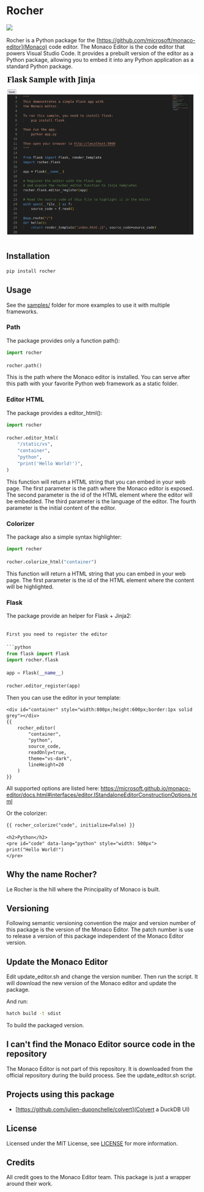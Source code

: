 # Rocher

<a href="https://pypi.python.org/pypi/rocher"><img src="http://img.shields.io/pypi/dm/rocher.svg"></a>

Rocher is a Python package for the [https://github.com/microsoft/monaco-editor](Monaco) code editor. The Monaco Editor is the code editor that powers Visual Studio Code. It provides a prebuilt version of the editor as a Python package, allowing you to embed it into any Python application as a standard Python package.

![Screenshot](screenshot.png)

## Installation

```bash
pip install rocher
```

## Usage

See the [samples/](Samples) folder for more examples to use it with multiple frameworks.

### Path

The package provides only a function path():
    
```python   
import rocher

rocher.path()
```

This is the path where the Monaco editor is installed. You can serve after this path with your favorite Python web framework as a static folder.

### Editor HTML

The package provides a editor_html():

```python
import rocher

rocher.editor_html(
    "/static/vs",
    "container",
    "python",
    "print('Hello World!')",
)
```

This function will return a HTML string that you can embed in your web page. The first parameter is the path where the Monaco editor is exposed. The second parameter is the id of the HTML element where the editor will be embedded. The third parameter is the language of the editor. The fourth parameter is the initial content of the editor.

### Colorizer

The package also a simple syntax highlighter:

```python
import rocher

rocher.colorize_html("container")
```

This function will return a HTML string that you can embed in your web page. The first parameter is the id of the HTML element where the content will be highlighted.


### Flask

The package provide an helper for Flask + Jinja2:

```python

First you need to register the editor

```python
from flask import Flask
import rocher.flask

app = Flask(__name__)

rocher.editor_register(app)
```
    
Then you can use the editor in your template:
    
```django
<div id="container" style="width:800px;height:600px;border:1px solid grey"></div>
{{
    rocher_editor(
        "container",
        "python",
        source_code,
        readOnly=true,
        theme="vs-dark",
        lineHeight=20
    )
}}
```

All supported options are listed here: https://microsoft.github.io/monaco-editor/docs.html#interfaces/editor.IStandaloneEditorConstructionOptions.html


Or the colorizer:

```django
{{ rocher_colorize("code", initialize=False) }}

<h2>Python</h2>
<pre id="code" data-lang="python" style="width: 500px">
print("Hello World!")
</pre>
```

## Why the name Rocher?

Le Rocher is the hill where the Principality of Monaco is built. 

## Versioning

Following semantic versioning convention the major and version number of this package is the version of the Monaco Editor. The patch number is use to release a version of this package independent of the Monaco Editor version.

## Update the Monaco Editor

Edit update_editor.sh and change the version number. Then run the script. It will download the new version of the Monaco editor and update the package.

And run:    
```bash
hatch build -t sdist 
```
To build the packaged version.

## I can't find the Monaco Editor source code in the repository

The Monaco Editor is not part of this repository. It is downloaded from the official repository during the build process. See the update_editor.sh script.

## Projects using this package

- [https://github.com/julien-duponchelle/colvert](Colvert a DuckDB UI)

## License

Licensed under the MIT License, see [LICENSE](LICENSE) for more information.

## Credits

All credit goes to the Monaco Editor team. This package is just a wrapper around their work.
